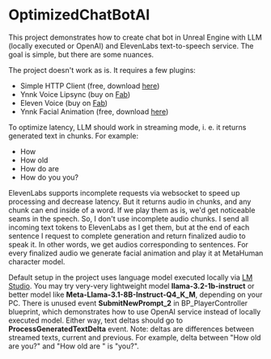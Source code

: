 # OptimizedChatBotAI

This project demonstrates how to create chat bot in Unreal Engine with LLM (locally executed or OpenAI) and ElevenLabs text-to-speech service. The goal is simple, but there are some nuances.

The project doesn't work as is. It requires a few plugins:
- Simple HTTP Client (free, download [here](https://github.com/AntiAnti/SimpleHttpClient-UE5/releases))
- Ynnk Voice Lipsync (buy on [Fab](https://www.fab.com/listings/c0c3315b-0d1d-4351-b091-299c437565ba))
- Eleven Voice (buy on [Fab](https://www.fab.com/listings/ecd17f81-8a90-4f69-bf3a-9b7cbd5a564c))
- Ynnk Facial Animation (free, download [here](https://vrmocapstudio.com/plugins.html))

To optimize latency, LLM should work in streaming mode, i. e. it returns generated text in chunks. For example:
- How
- How old
- How do are
- How do you you?
  
ElevenLabs supports incomplete requests via websocket to speed up processing and decrease latency. But it returns audio in chunks, and any chunk can end inside of a word. If we play them as is, we'd get noticeable seams in the speech. So, I don't use incomplete audio chunks. I send all incoming text tokens to ElevenLabs as I get them, but at the end of each sentence I request to complete generation and return finalized audio to speak it. In other words, we get audios corresponding to sentences. For every finalized audio we generate facial animation and play it at MetaHuman character model.

Default setup in the project uses language model executed locally via [LM Studio](https://lmstudio.ai/). You may try very-very lightweight model **llama-3.2-1b-instruct** or better model like **Meta-Llama-3.1-8B-Instruct-Q4_K_M**, depending on your PC. There is unused event **SubmitNewPrompt_2** in BP_PlayerController blueprint, which demonstrates how to use OpenAI service instead of locally executed model. Either way, text deltas should go to **ProcessGeneratedTextDelta** event. Note: deltas are differences between streamed texts, current and previous. For example, delta between "How old are you?" and "How old are " is "you?".

